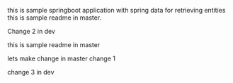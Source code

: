 this is sample springboot application with spring data for retrieving entities 
this is sample readme in master.

Change 2 in dev

this is sample readme in master

lets make change in master change 1

change 3 in dev